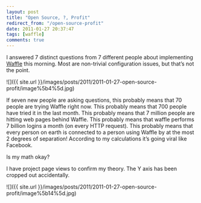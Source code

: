 ```yaml
---
layout: post
title: "Open Source, ?, Profit"
redirect_from: "/open-source-profit"
date: 2011-01-27 20:37:47
tags: [waffle]
comments: true
---
```

I answered 7 distinct questions from 7 different people about implementing [Waffle](https://github.com/dblock/waffle) this morning. Most are non-trivial configuration issues, but that’s not the point.

![]({{ site.url }}/images/posts/2011/2011-01-27-open-source-profit/image%5b4%5d.jpg)

If seven new people are asking questions, this probably means that 70 people are trying Waffle right now. This probably means that 700 people have tried it in the last month. This probably means that 7 million people are hitting web pages behind Waffle. This probably means that waffle performs 7 billion logins a month (on every HTTP request). This probably means that every person on earth is connected to a person using Waffle by at the most 2 degrees of separation! According to my calculations it’s going viral like Facebook.

Is my math okay?

I have project page views to confirm my theory. The Y axis has been cropped out accidentally.

![]({{ site.url }}/images/posts/2011/2011-01-27-open-source-profit/image%5b14%5d.jpg)
